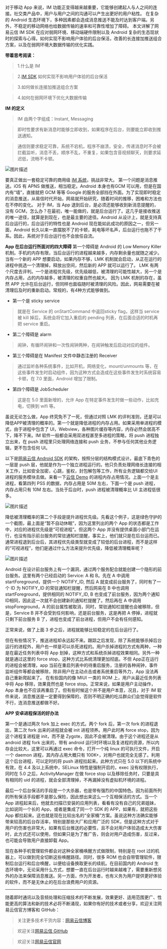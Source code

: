 
对于移动 App 来说，IM 功能正变得越来越重要，它能够创建起人与人之间的连接。社交类产品中，用户与用户之间的沟通可以产生出更好的用户粘性。
在复杂的 Android 生态环境下，多种因素都会造成消息推送不能及时达到客户端。另外，不稳定的移动网络也给数据传输的速率和可靠性增加了障碍。
本文详解了网易云信 IM SDK 在应对弱网环境、移动端硬件限制以及 Android 复杂的生态现状时的探索与心得。如何实现不影响用户体验的后台保活，改善的长连接加推送组合方案，以及在弱网环境大数据传输的优化实践。

**带着思考阅读：**

> 1.什么是 IM

> 2.[IM SDK][1] 如何实现不影响用户体验的后台保活

> 3.如何做长连接加推送组合方案

> 4.如何在弱网环境下优化大数据传输

**IM 的定义**
> IM 由两个字组成：Instant, Messaging

> 即时性要求有新消息时能够立即收到，如果程序在后台，则要能立即收到推送通知。

> 通信则要求稳定可靠，系统不宕机，程序不崩溃，安全，传递消息时不会被拦截监听，消息不丢，顺序不乱，不重复，如果包含音视频聊天，则要求延迟低，流畅不卡顿。

![图片描述][2]

要真正做出一套稳定可靠的商用级 [IM 系统][3]，挑战非常大。
第一个问题是消息推送。iOS 有 APNS 做推送，相当稳定。Android 本身也有GCM 可以用，但是在国内有“墙”，直接就把 GCM 等等 Google 的服务全部挡在外面。为了实现即时稳定的消息推送，从易信时代开始，网易就开始研究，随着时间的推移，困难和方法也在不停的变化。
对于 IM，当 App 退到后台，是必须还能够收到新消息提醒的，没有 GCM，怎么办？在最初，唯一能做的，就是后台运行了。这几乎是接收推送的唯一途径，就算是到现在，也是最主要的途径。Android 从设计上，就是支持真后台运行的，后台运行的特性也是 Android 现在能如此成功的原因之一，但另一面，Android 长久以来一直摆脱不了的卡顿，耗电等坏名声，后台运行也拖不了干系。因此，系统对于后台运行也不会放任自流。

**App 在后台运行所面对的四大障碍**
第一个障碍是 Android 的 Low Memory Killer 机制。手机的内存有限，当后台运行的进程越来越多，内存剩余量也就随之减少。当有一个新的 APP 想要启动，如果内存不够，LMK 机制就会启动，从正在运行的进程中挑选一个清理掉，释放出空间，然后新的 APP 就可以运行了。
LMK 有两个尺度去评判。一个是进程优先级，优先级越低，被清理的可能性越大，另一个是内存占用，占的内存越多，被清理的权重自然也越大。
因为 LMK 机制的存在，虽然 APP 允许在后台运行，但同样也面临随时被清理的风险。因此，网易需要在被清理后及时的重新启动。常规的，有4种方式能够做到。

- 第一个是 sticky service
> 就是在 Service 的 onStartCommand 中返回sticky flag，这样当 service 被 kill 掉后，系统会将它加入重启的 pending 列表，在后面合适的时机再把 service 重启。

- 第二个障碍是 alarm
> 闹钟，有循环闹钟和一次性闹钟两种，在闹钟触发后启动对应的组件。

- 第三个障碍是在 Manifest 文件中静态注册的 Receiver
> 通过监听各种系统事件，比如开机，网络变化，mount/unmounts 等，在这些事件发生时启动组件，因为这种方式会造成在这些事件发生时系统容易卡顿，在 7.0 里面，Android 增加了限制。

- 第四个障碍是 JobScheduler
> 这是在 5.0 里面新增的，允许 App 在特定事件发生时做一些动作，比如充电，切换到 wifi 等。

虽说无论怎么做，App 终究免不了一死，但通过对照 LMK 的评判准则，还是可以降低APP被清理的概率的。第一个就是降低进程的内存占用。如果采用单进程的模式，由于进程中包含了 UI，Webview，各种图片缓存等内容，内存必然会居高不下，降不下来。IM 软件一般都会采用双进程甚至多进程的策略，将 push 进程独立出来，在 push 进程里只处理网络连接和 push 业务，不参与任何其他业务逻辑，更不包含任何 UI。

以下是[网易云信 Android SDK][4] 的架构，按照分层的结构模式设计。最底下青色的一层是 push 层，他就是作为一个独立进程运行的。他只负责处理网络长连接的相关工作，比如安全加密，心跳，鉴权，封包解包等工作，所有业务逻辑都交给UI进程的服务模块去做。来看一下[云信 Demo][5] 的进程内存占用情况。上面一个是主进程，看第四列 PSS 的数据，内存占用是 50M 左右，下面一个是 push 进程，内存占用只有 10M 左右。当处于后台时，push 进程被清理概率比 UI 主进程低很多。

![图片描述][6]

降低被清理概率的第二个手段是提升进程优先级。先看这个例子，这是绿色守护的一个截图，最上面是“暂不自动休眠”，因为这里列出的两个 App 的状态都是工作中，对应的进程优先级是“可视进程”。但这两个 App 并没有提供桌面小部门在运行，也没有指示前台服务的常驻通知栏提醒，事实上，他们就只是在后台运而已。通常进程退到后台后，其进程优先级类型就变成了较低的后台进程，而不是这样的“可视进程”，他们是通过什么方法来提升优先级，降低被清理概率呢？

![图片描述][7]

Android 在设计前台服务上有一个漏洞，通过两个服务配合就能创建一个隐形的前台服务。这里有两个已经启动的 Service: A 和 B。先在 A 中调用 startForeground，提供一个 NOTIFY_ID, 然后 A 就变成前台服务了，同时有了一个 ID 为 NOTIFY_ID 的常驻通知栏提醒，然后网易在 B 中也调用startForeground，提供相同的 NOTIFY_ID, B 也变成了前台服务，因为两个通知ID相同，因此这一次就不会创建新的通知栏提醒了。然后再在 A 中调用stopForeground，A 的前台属性被取消，同时，常驻通知栏提醒也会被移除，但是，Service B 并不会受到任何影响，还是前台服务，这是再把 A 停掉，进程就只剩下前台服务 B 了，进程也变成了前台进程，但用户不会有任何感知。

正常来说，做了上面 3 步之后，进程就能够比较稳定的在后台运行了。

但在有些情况下，推送进程却永远起不来。跟踪之后发现，除了系统能够杀掉后台运行的进程外，用户也一样是可以杀死进程的。用户杀掉进程的方式有两种，一种是在最近任务列表中将 App 划掉，这种方式和系统杀掉进程效果相同。另外一种就是通过这里的 force stop，这种方式比系统清理更加彻底。不但 App正在运行的进程会被清理，app 当前在重启列表中的待重启服务，注册的各种闹钟，事件监听组件等都会被移除，除非用户在主动点击或者系统重启等外力，App 没法再自己重新爬起来了。
在有些国内的像 MIUI 一类的 ROM 上，用户从最近任务列表中将 App 移除，效果竟然也是 force stop。正常来说，如果是用户主动操作，App 本身也不应该再重启了。但有些时候这个并不是用户本意，况且，对于 IM 软件来说，消息推送是一定要得到保障的，否则不明正确的吃瓜群众们会觉得是软件不行，连消息推送都做不好。

**APP 安卓进程保活的好办法**

第一个是通过两次 fork 加上 exec 的方式。两个 fork 后，第一次 fork 的进程退出，第二次 fork 出来的进程就会被 init 进程领养。用户此时再 force stop，因为这个进程复进程是 init，而不是 Zygote，因此不会被清理。由于这个进程还是从 android 进程 fork 出来的，带有 android 运行时环境以及复进程的资源，所以内存会比较大，这里可以再通过 exec 命令，打开一个纯 linux 的可执行文件，开启一个 daemon 进程，其内存占用大概只有 100K+，对用户也就完全无感了。利用这个后台进程，可以定时的将 push 进程拉起来。此种方式只在 5.0 以下的系统中有效，在 4.4 及以上系统中，SELinux 特性是强制开启的，exec 没有权限执行，同时在 5.0 之后，ActivityManager 在做 force stop 以及移除任务时，只要是具有相同的 uid 的进程，就会全部清理掉，不再漏掉没有虚拟机环境的进程。

最后一个后台保活的手段是一个大杀器，也是带有强烈的中国特色。因为前面所列的所有保活手段都不是那么保险，因此想出来这么一个互相保活的方式。当一个 App 进程起来后，他就去扫描已安装的应用列表，看看有没有自己的兄弟姐妹，比如说同一个长的 App，或者是集成了同一个 SDK 的 APP，如果有，就把这些 App 都拉起来。这也就是现在比较出名的“全家桶”方案。虽说这种方法确实能够带来较高的后台存活率，特别是那些大厂和应用广泛的 SDK，但是这种方式对于用户的伤害也非常大，如果有后台推送的必要性，且不会对用户体验造成太大伤害时，此方式还可以使用，但如果只是为了推广告，则会对用户造成伤害，反过来，也可能会导致用户直接卸载 App。

现在各种手机管理软件都会对这种全家桶唤醒方式做限制，特别是在 root 过的机器上，可以做到完全切断这些唤醒路径。同时，很多 ROM 也会自带管理软件，限制后台运行和后台唤醒，以便给设备换取更长的续航。在目前国内的 Android 生态环境中，无论采用什么方式，想要一直在后台运行时越来越难了，需要重新想另外的办法来保障消息推送。另一方面，作为开发者，也有义务为用户提供更好体验的软件，而不是无休止的在后台浪费用户的资源。


  [1]: http://www.yunxin.163.com/im-sdk-demo?from=gb&utm_source=gb&utm_medium=article&utm_content=im-tech-1
  [2]: https://i.loli.net/2018/06/11/5b1e6d10cd10f.jpg
  [3]: https://yunxin.163.com/im?from=gb&utm_source=gb&utm_medium=article&utm_content=im-tech-1
  [4]: http://www.yunxin.163.com/im-sdk-demo?from=gb&utm_source=gb&utm_medium=article&utm_content=im-tech-1
  [5]: https://yunxin.163.com/im-sdk-demo?solutionType=0#solution?from=gb&utm_source=gb&utm_medium=article&utm_content=im-tech-1
  [6]: https://i.loli.net/2018/06/11/5b1e6d10d5d1e.jpg
  [7]: https://i.loli.net/2018/06/11/5b1e6d10d5896.jpg

----------
随着即时通讯以及音频处理和压缩技术的不断发展，效果更好、适用范围更广、性能更高的算法和新的技术必将不断涌现，如果你有好的技术或者分享，欢迎关注网易云信官方博客和 GitHub：

> 关注更多技术干货内容：[网易云信博客][8]

> 欢迎关注[网易云信 GitHub][9]

> 欢迎关注[网易云信官网][10]

  [8]: https://yunxin.163.com/dev-blog?from=gb&utm_source=gb&utm_medium=article&utm_content=im-tech-1
  [9]: https://yunxin.163.com/dev-blog?from=gb&utm_source=gb&utm_medium=article&utm_content=im-tech-1
  [10]: https://yunxin.163.com/?from=gb&utm_source=gb&utm_medium=article&utm_content=im-tech-1

